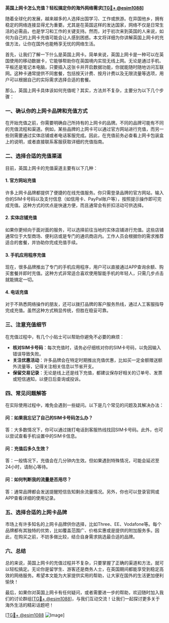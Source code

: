 **英国上网卡怎么充值？轻松搞定你的海外网络需求[[TG💪+ @esim1088](https://t.me/s/esim1088)]**

随着全球化的发展，越来越多的人选择出国学习、工作或旅游。在异国他乡，拥有稳定的网络连接显得尤为重要。尤其是在英国这样的发达国家，网络不仅是日常生活的必需品，也是学习和工作的关键支持。然而，对于初次来到英国的人来说，如何为自己的上网卡充值可能会让人感到困惑。本文将详细为你讲解英国上网卡的充值方法，让你在国外也能畅享无忧的网络生活。

首先，让我们了解一下什么是英国上网卡。简单来说，英国上网卡是一种可以在英国使用的移动数据卡，它能够帮助你在英国境内实现无线上网。无论是通过手机、平板还是笔记本电脑，只要插入这张卡并开启数据功能，你就能随时随地访问互联网。这种卡通常提供不同套餐，包括按天计费、按月计费以及无限流量等选项，用户可以根据自己的实际需求选择合适的套餐。

那么，英国上网卡具体该如何充值呢？其实，方法并不复杂，主要分为以下几个步骤：

### **一、确认你的上网卡品牌和充值方式**
在开始充值之前，你需要明确自己所持有的上网卡的品牌。不同的品牌可能有不同的充值流程和渠道。例如，某些品牌的上网卡可以通过官方网站进行充值，而另一些则需要通过实体店铺或者电话客服完成。因此，在充值前务必查看上网卡包装盒上的说明，或者直接联系客服获取详细的充值指南。

### **二、选择合适的充值渠道**
目前，英国上网卡的充值渠道主要有以下几种：

#### **1. 官方网站充值**
许多上网卡品牌都提供了便捷的在线充值服务。你只需登录品牌的官方网站，输入你的SIM卡号码以及支付信息（如信用卡、PayPal账户等），按照提示操作即可完成充值。这种方式的优点是快速方便，而且通常会有折扣活动可供选择。

#### **2. 实体店铺充值**
如果你更倾向于面对面的服务，可以选择前往当地的实体店铺进行充值。这些店铺通常位于大型商场、便利店或是专门的通讯商店内。工作人员会根据你的需求推荐适合的套餐，并协助你完成充值手续。

#### **3. 手机应用程序充值**
现在，很多品牌推出了专门的手机应用程序，用户可以直接通过APP查询余额、购买套餐并即时充值。这种方式非常适合喜欢使用智能手机的年轻人，只需几步点击就能搞定一切。

#### **4. 电话充值**
对于不熟悉网络操作的朋友，还可以拨打品牌的客户服务热线，通过人工客服指导完成充值。虽然这种方式稍显传统，但胜在稳妥可靠。

### **三、注意充值细节**
在充值过程中，有几个小贴士可以帮助你避免不必要的麻烦：

- **核对SIM卡号码**：每次充值时，请务必仔细核对你的SIM卡号码，以免因输入错误导致失败。
- **关注优惠活动**：许多品牌会在特定时期推出充值优惠，比如买一定金额赠送额外流量等，记得关注相关信息以节省开支。
- **保留交易记录**：无论是线上还是线下充值，都建议保存好相关的订单号、发票或短信通知，以便日后查询或投诉。

### **四、常见问题解答**
在实际使用过程中，难免会遇到一些疑问。以下是几个常见的问题及其解决办法：

#### **问：如果我忘记了自己的SIM卡号码怎么办？**
答：大多数情况下，你可以通过拨打电话到客服热线找回SIM卡号码。此外，也可以尝试查看手机设置中的SIM卡信息。

#### **问：充值后多久生效？**
答：一般情况下，充值会在几分钟内生效。但如果遇到特殊情况，可能会延迟至24小时，请耐心等待。

#### **问：如何判断我的流量是否用尽？**
答：通常品牌都会发送提醒短信告知剩余流量情况。另外，你也可以登录官网或APP查看详细的使用记录。

### **五、选择合适的上网卡品牌**
市场上有许多知名的上网卡品牌供你选择，比如Three、EE、Vodafone等。每个品牌都有其独特的优势，比如覆盖范围广、价格实惠或是提供的附加服务多。因此，在购买之前，不妨多做比较，结合自身需求挑选最合适的品牌。

### **六、总结**
总的来说，英国上网卡的充值过程并不复杂，只要掌握了正确的渠道和方法，就可以轻松搞定。无论你是留学生、游客还是商务人士，在英国期间都能享受到稳定高效的网络服务。希望本文能为大家提供实用的帮助，让大家在国外的生活更加便利愉快！

最后，如果你对英国上网卡有任何疑问，或者需要进一步的帮助，欢迎随时加入我们的讨论群组[[TG💪+ @esim1088](https://t.me/s/esim1088)]，与我们互动交流！让我们一起探讨更多关于海外生活的精彩话题吧！

[[TG💪+ @esim1088](https://t.me/s/esim1088) ![Image](https://i.postimg.cc/4NQfJmqS/Snipaste-2025-05-13-00-14-12.png)]